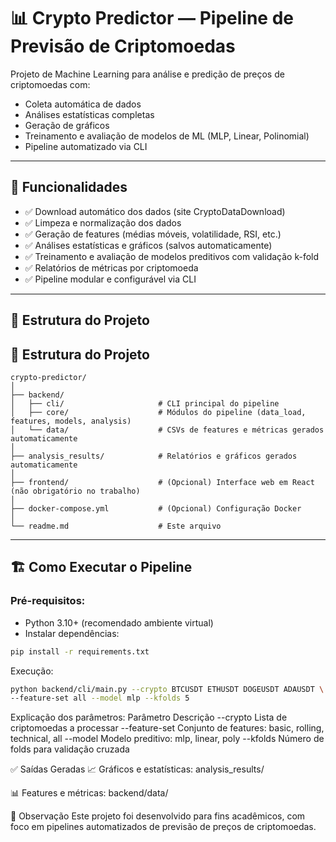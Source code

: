 # 📊 Crypto Predictor — Pipeline de Previsão de Criptomoedas

Projeto de Machine Learning para análise e predição de preços de criptomoedas com:
- Coleta automática de dados
- Análises estatísticas completas
- Geração de gráficos
- Treinamento e avaliação de modelos de ML (MLP, Linear, Polinomial)
- Pipeline automatizado via CLI

---

## 🚀 Funcionalidades

- ✅ Download automático dos dados (site CryptoDataDownload)
- ✅ Limpeza e normalização dos dados
- ✅ Geração de features (médias móveis, volatilidade, RSI, etc.)
- ✅ Análises estatísticas e gráficos (salvos automaticamente)
- ✅ Treinamento e avaliação de modelos preditivos com validação k-fold
- ✅ Relatórios de métricas por criptomoeda
- ✅ Pipeline modular e configurável via CLI

---

## 📂 Estrutura do Projeto

## 📂 Estrutura do Projeto

```plaintext
crypto-predictor/
│
├── backend/
│   ├── cli/                     # CLI principal do pipeline
│   ├── core/                    # Módulos do pipeline (data_load, features, models, analysis)
│   └── data/                    # CSVs de features e métricas gerados automaticamente
│
├── analysis_results/            # Relatórios e gráficos gerados automaticamente
│
├── frontend/                    # (Opcional) Interface web em React (não obrigatório no trabalho)
│
├── docker-compose.yml           # (Opcional) Configuração Docker
│
└── readme.md                    # Este arquivo
```

---

## 🏗️ Como Executar o Pipeline

### Pré-requisitos:
- Python 3.10+ (recomendado ambiente virtual)
- Instalar dependências:
```bash
pip install -r requirements.txt
```
Execução:
```bash
python backend/cli/main.py --crypto BTCUSDT ETHUSDT DOGEUSDT ADAUSDT \
--feature-set all --model mlp --kfolds 5
```
Explicação dos parâmetros:
Parâmetro	Descrição
--crypto	Lista de criptomoedas a processar
--feature-set	Conjunto de features: basic, rolling, technical, all
--model	Modelo preditivo: mlp, linear, poly
--kfolds	Número de folds para validação cruzada

✅ Saídas Geradas
📈 Gráficos e estatísticas: analysis_results/

📊 Features e métricas: backend/data/

📝 Observação
Este projeto foi desenvolvido para fins acadêmicos, com foco em pipelines automatizados de previsão de preços de criptomoedas.